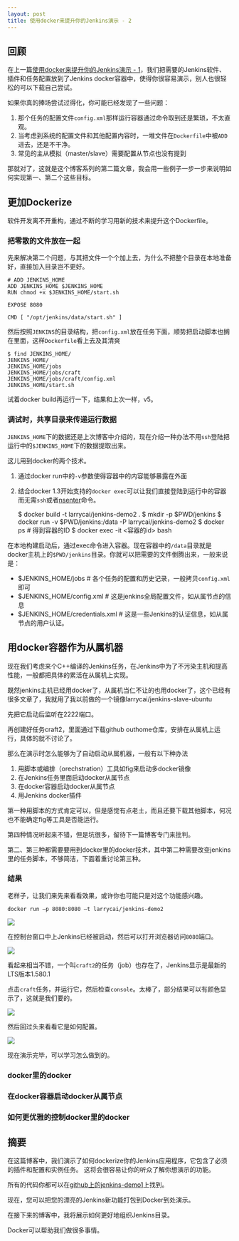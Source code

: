 ```yaml
---
layout: post
title: 使用docker来提升你的Jenkins演示 - 2 
---
```

## 回顾

在上一篇[使用docker来提升你的Jenkins演示 - 1](http://www.larrycaiyu.com/2014/11/04/use-docker-for-your-jenkins-demo-1.html)，我们把需要的Jenkins软件、插件和任务配置放到了Jenkins docker容器中，使得你很容易演示，别人也很轻松的可以下载自己尝试。

如果你真的捧场尝试过得化，你可能已经发现了一些问题：

1. 那个任务的配置文件`config.xml`那样运行容器通过命令取到还是繁琐，不太直观。
2. 当考虑到系统的配置文件和其他配置内容时，一堆文件在`Dockerfile`中被`ADD`进去，还是不干净。
3. 常见的主从模拟（master/slave）需要配置从节点也没有提到

那就对了，这就是这个博客系列的第二篇文章，我会用一些例子一步一步来说明如何实现第一、第二个这些目标。

## 更加Dockerize

软件开发离不开重构，通过不断的学习用新的技术来提升这个Dockerfile。

### 把零散的文件放在一起

先来解决第二个问题，与其把文件一个个加上去，为什么不把整个目录在本地准备好，直接加入目录岂不更好。

	# ADD JENKINS_HOME 
	ADD JENKINS_HOME $JENKINS_HOME
	RUN chmod +x $JENKINS_HOME/start.sh
	
	EXPOSE 8080
	
	CMD [ "/opt/jenkins/data/start.sh" ]

然后按照`JENKINS`的目录结构，把`config.xml`放在任务下面，顺势把启动脚本也搁在里面，这样`Dockerfile`看上去及其清爽

	$ find JENKINS_HOME/
	JENKINS_HOME/
	JENKINS_HOME/jobs
	JENKINS_HOME/jobs/craft
	JENKINS_HOME/jobs/craft/config.xml
	JENKINS_HOME/start.sh

试着docker build再运行一下，结果和上次一样，v5。

### 调试时，共享目录来传递运行数据

`JENKINS_HOME`下的数据还是上次博客中介绍的，现在介绍一种办法不用`ssh`登陆把运行中的`$JENKINS_HOME`下的数据提取出来。

这儿用到docker的两个技术。

1. 通过docker run中的`-v`参数使得容器中的内容能够暴露在外面
2. 结合docker 1.3开始支持的`docker exec`可以让我们直接登陆到运行中的容器而无需`ssh`或者[nsenter](https://github.com/jpetazzo/nsenter)命令。

    $ docker build -t larrycai/jenkins-demo2 .
    $ mkdir -p $PWD/jenkins
    $ docker run -v $PWD/jenkins:/data -P larrycai/jenkins-demo2
    $ docker ps # 得到容器的ID
    $ docker exec -it <容器的id> bash

在本地构建启动后，通过exec命令进入容器。现在容器中的`/data`目录就是docker主机上的`$PWD/jenkins`目录。你就可以把需要的文件倒腾出来，一般来说是：

* $JENKINS_HOME/jobs # 各个任务的配置和历史记录，一般拷贝`config.xml`即可
* $JENKINS_HOME/config.xml # 这是jenkins全局配置文件，如从属节点的信息
* $JENKINS_HOME/credentials.xml # 这是一些Jenkins的认证信息，如从属节点的用户认证。


## 用docker容器作为从属机器

现在我们考虑来个C++编译的Jenkins任务，在Jenkins中为了不污染主机和提高性能，一般都把具体的累活在从属机上实现。

既然jenkins主机已经用docker了，从属机当仁不让的也用docker了，这个已经有很多文章了，我就用了我以前做的一个镜像larrycai/jenkins-slave-ubuntu

先把它启动后监听在2222端口。

再创建好任务craft2，里面通过下载github outhome仓库，安排在从属机上运行，具体的就不讨论了。

那么在演示时怎么能够为了自动启动从属机器，一般有以下种办法

1. 用脚本或编排（orechstration）工具如fig来启动多docker镜像
2. 在Jenkins任务里面启动docker从属节点
3. 在docker容器启动docker从属节点
4. 用Jenkins docker插件

第一种用脚本的方式肯定可以，但是感觉有点老土，而且还要下载其他脚本，何况也不能确定fig等工具是否能运行。

第四种情况听起来不错，但是坑很多，留待下一篇博客专门来批判。

第二、第三种都需要要用到docker里的docker技术，其中第二种需要改变jenkins里的任务脚本，不够简洁，下面着重讨论第三种。

### 结果

老样子，让我们来先来看看效果，或许你也可能只是对这个功能感兴趣。

    docker run –p 8080:8080 –t larrycai/jenkins-demo2

![](http://larrycaiyu.com/images/jenkins-demo1-3.png)

在控制台窗口中上Jenkins已经被启动，然后可以打开浏览器访问`8080`端口。

![](http://larrycaiyu.com/images/jenkins-demo1-4.png)

看起来相当不错，一个叫`craft2`的任务（job）也存在了，Jenkins显示是最新的LTS版本1.580.1

点击`craft`任务，并运行它，然后检查`console`。太棒了，部分结果可以有颜色显示了，这就是我们要的。

![](http://larrycaiyu.com/images/jenkins-demo1-5.png)

然后回过头来看看它是如何配置。

![](http://larrycaiyu.com/images/jenkins-demo1-6.png)

现在演示完毕，可以学习怎么做到的。

### docker里的docker

### 在docker容器启动docker从属节点

### 如何更优雅的控制docker里的docker

## 摘要

在这篇博客中，我们演示了如何dockerize你的Jenkins应用程序，它包含了必须的插件和配置和实例任务。 这将会很容易让你的听众了解你想演示的功能。

所有的代码你都可以在[github上的jenkins-demo1](https://github.com/larrycai/docker-images/tree/master/jenkins-demo1)上找到。

现在，您可以把您的漂亮的Jenkins新功能打包到Docker到处演示。

在接下来的博客中，我将展示如何更好地组织Jenkins目录。

Docker可以帮助我们做很多事情。
